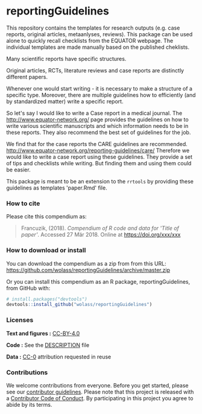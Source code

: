 
<!-- README.md is generated from README.Rmd. Please edit that file -->
reportingGuidelines
===================

This repository contains the templates for research outputs (e.g. case reports, original articles, metaanlyses, reviews). This package can be used alone to quickly recall checklists from the EQUATOR webpage. The individual templates are made manually based on the published cheklists.

Many scientific reports have specific structures.

Original articles, RCTs, literature reviews and case reports are distinctly different papers.

Whenever one would start writing - it is necessary to make a structure of a specific type. Moreover, there are multiple guidelines how to efficiently (and by standardized matter) write a specific report.

So let's say I would like to write a Case report in a medical journal. The <http://www.equator-network.org/> page provides the guidelines on how to write various scientific manuscripts and which information needs to be in these reports. They also recommend the best set of guidelines for the job.

We find that for the case reports the CARE guidelines are recommended. <http://www.equator-network.org/reporting-guidelines/care/> Therefore we would like to write a case report using these guidelines. They provide a set of tips and checklists while writing. But finding them and using them could be easier.

This package is meant to be an extension to the `rrtools` by providing these guidelines as templates 'paper.Rmd' file.

<!-- It can be cited as follows (not yet availible):

> W. Francuzik (2018). _Title of paper_. Name of journal/book <https://doi.org/xxx/xxx>

Our pre-print is online here (not yet availible):

> Francuzik, (YYYY). _Title of paper_. Name of journal/book, Accessed 27 Mär 2018. Online at <https://doi.org/xxx/xxx>
-->
### How to cite

Please cite this compendium as:

> Francuzik, (2018). *Compendium of R code and data for 'Title of paper'*. Accessed 27 Mär 2018. Online at <https://doi.org/xxx/xxx>

### How to download or install

You can download the compendium as a zip from from this URL: <https://github.com/wolass/reportingGuidelines/archive/master.zip>

Or you can install this compendium as an R package, reportingGuidelines, from GitHub with:

``` r
# install.packages("devtools")
devtools::install_github("wolass/reportingGuidelines")
```

### Licenses

**Text and figures :** [CC-BY-4.0](http://creativecommons.org/licenses/by/4.0/)

**Code :** See the [DESCRIPTION](DESCRIPTION) file

**Data :** [CC-0](http://creativecommons.org/publicdomain/zero/1.0/) attribution requested in reuse

### Contributions

We welcome contributions from everyone. Before you get started, please see our [contributor guidelines](CONTRIBUTING.md). Please note that this project is released with a [Contributor Code of Conduct](CONDUCT.md). By participating in this project you agree to abide by its terms.
